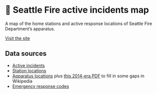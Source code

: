 # 🚒 Seattle Fire active incidents map

A map of the home stations and active response locations of Seattle Fire
Department’s apparatus.

[Visit the site](https://tsibley.net/seattle/fire/)

## Data sources

* [Active incidents](https://web.seattle.gov/sfd/realtime911/getRecsForDatePub.asp?action=Today&incDate=&rad1=des)
* [Station locations](http://www.seattle.gov/fire/firestations/stations.htm)
* [Apparatus locations](https://en.wikipedia.org/wiki/Seattle_Fire_Department)
  plus [this 2014-era PDF](http://www.seattle.gov/fire/firestations/SFDBattalions_8x11_2014.pdf)
  to fill in some gaps in Wikipedia
* [Emergency response codes](https://web.seattle.gov/sfd/IncidentSearch/TypeCode.htm)
